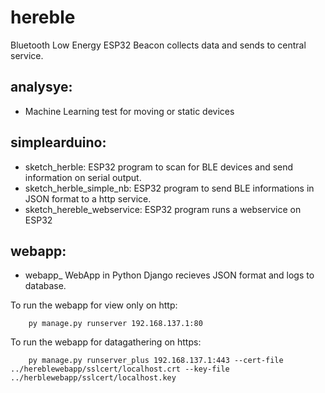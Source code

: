 # hereble
Bluetooth Low Energy ESP32 Beacon collects data and sends to central service.

## analysye:
- Machine Learning test for moving or static devices

## simplearduino:
- sketch_herble:
    ESP32 program to scan for BLE devices and send information on serial output.
- sketch_herble_simple_nb:
    ESP32 program to send BLE informations in JSON format to a http service.
- sketch_hereble_webservice:
    ESP32 program runs a webservice on ESP32

## webapp:
- webapp_
    WebApp in Python Django recieves JSON format and logs to database.

To run the webapp for view only on http: 
```
    py manage.py runserver 192.168.137.1:80 
```

To run the webapp for datagathering on https: 
```
    py manage.py runserver_plus 192.168.137.1:443 --cert-file ../hereblewebapp/sslcert/localhost.crt --key-file ../herblewebapp/sslcert/localhost.key
```